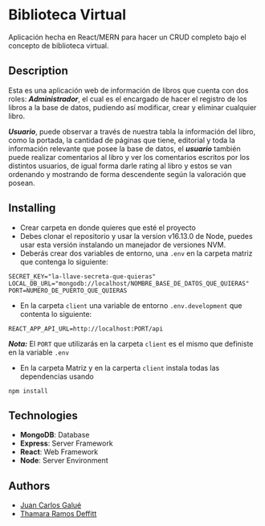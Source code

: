 # Biblioteca Virtual
Aplicación hecha en React/MERN para hacer un CRUD completo bajo el concepto de biblioteca virtual.
## Description
Esta es una aplicación web de información de libros que cuenta con dos roles: ***Administrador***, el cual es el encargado de hacer el registro de los libros a la base de datos,
pudiendo así modificar, crear y eliminar cualquier libro.

***Usuario***, puede observar a través de nuestra tabla la información del libro, como la portada, la cantidad de páginas que tiene, editorial y toda la información relevante que posee la base de datos,
el ***usuario*** también puede realizar comentarios al libro y ver los comentarios escritos por los distintos usuarios, de igual forma darle rating al libro y estos se van ordenando y mostrando de forma descendente según la valoración que posean.
## Installing
- Crear carpeta en donde quieres que esté el proyecto
- Debes clonar el repositorio y usar la version v16.13.0 de Node, puedes usar esta versión instalando un manejador de versiones NVM.
- Deberás crear dos variables de entorno, una `.env` en la carpeta matriz que contenga lo siguiente:
```
SECRET_KEY="la-llave-secreta-que-quieras"
LOCAL_DB_URL="mongodb://localhost/NOMBRE_BASE_DE_DATOS_QUE_QUIERAS"
PORT=NUMERO_DE_PUERTO_QUE_QUIERAS
```

- En la carpeta `client` una variable de entorno `.env.development` que contenta lo siguiente:
```
REACT_APP_API_URL=http://localhost:PORT/api
```
***Nota:*** El `PORT` que utilizarás en la carpeta `client` es el mismo que definiste en la variable `.env`
- En la carpeta Matriz y en la carperta `client` instala todas las dependencias usando
```
npm install
```
## Technologies
- **MongoDB**: Database
- **Express**: Server Framework
- **React**: Web Framework
- **Node**: Server Environment
## Authors
- [Juan Carlos Galué](https://github.com/juancgalueweb)
- [Thamara Ramos Deffitt](https://github.com/thamaraRD)
